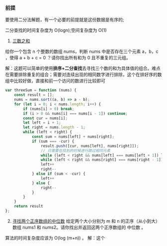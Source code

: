 ### 前提
要使用二分法解题，有一个必要的前提就是这份数据是有序的;

二分查找的时间复杂度为 O(logn);空间复杂度为 O(1)

1. [三数之和](https://leetcode.cn/problems/3sum/)

给你一个包含 n 个整数的数组 nums，判断 nums 中是否存在三个元素 a，b，c ，使得 a + b + c = 0 ？请你找出所有和为 0 且不重复的三元组。

解：这题可以简单的使用**排序+二分查找**去寻找三个数的和为具体值的组合。难点在需要排除重复的组合；需要对连续出现的相同数字进行排除，这个在排好序的数组中比较好做，直接和前一个访问的数进行比较即可
```js
var threeSum = function (nums) {
    const result = [];
    nums = nums.sort((a, b) => a - b);
    for (let i = 0; i < nums.length; i++) {
        if (nums[i] > 0) break;
        if (i > 0 && nums[i] === nums[i - 1]) continue;
        const cur = nums[i];
        let left = i + 1;
        let right = nums.length - 1;
        while (left < right) {
            const sum = nums[left] + nums[right];
            if (sum === -cur) {
                result.push([cur, nums[left], nums[right]]);
                // 只需要在找到的时候进行跳过相同元素
                while (left < right && nums[left] === nums[left + 1]) left++
                while (left < right && nums[right] === nums[right - 1]) right--
                left++
                right--
            } else if (sum < -cur) {
                left++
            } else {
                right--
            }
        }
    }
    return result
};
```
2. [寻找两个正序数组的中位数](https://leetcode.cn/problems/median-of-two-sorted-arrays/)
给定两个大小分别为 m 和 n 的正序（从小到大）数组 nums1 和 nums2。请你找出并返回这两个正序数组的 中位数 。

算法的时间复杂度应该为 O(log (m+n)) 。
解：这个